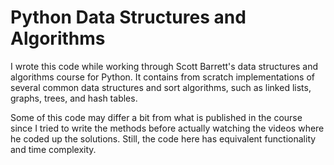 # Python Data Structures and Algorithms

I wrote this code while working through Scott Barrett's data structures and algorithms course for Python. It contains from scratch implementations of several common data structures and sort algorithms, such as linked lists, graphs, trees, and hash tables.

Some of this code may differ a bit from what is published in the course since I tried to write the methods before actually watching the videos where he coded up the solutions. Still, the code here has equivalent functionality and time complexity.